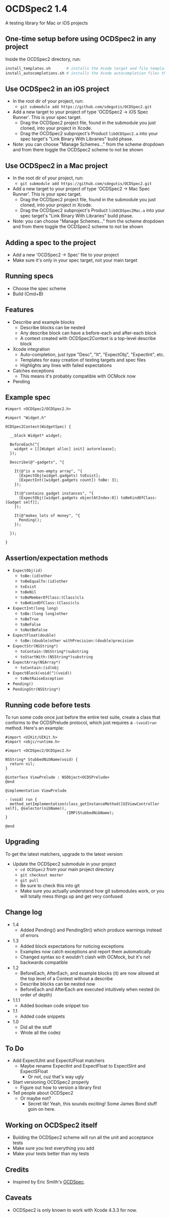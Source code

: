 # OCDSpec2 1.4

A testing library for Mac or iOS projects

## One-time setup before using OCDSpec2 in any project

Inside the OCDSpec2 directory, run:

```bash
install_templates.sh       # installs the Xcode target and file templates you will be using
install_autocompletions.sh # installs the Xcode autocompletion files that make life so nice
```

## Use OCDSpec2 in an iOS project

* In the root dir of your project, run:
    * `git submodule add https://github.com/sdegutis/OCDSpec2.git`
* Add a new target to your project of type 'OCDSpec2 -> iOS Spec Runner'. This is your spec target.
    * Drag the OCDSpec2 project file, found in the submodule you just cloned, into your project in Xcode.
    * Drag the OCDSpec2 subproject's Product `libOCDSpec2.a` into your spec target's "Link Binary With Libraries" build phase.
* Note: you can choose "Manage Schemes..." from the scheme dropdown and from there toggle the OCDSpec2 scheme to not be shown

## Use OCDSpec2 in a Mac project

* In the root dir of your project, run:
    * `git submodule add https://github.com/sdegutis/OCDSpec2.git`
* Add a new target to your project of type 'OCDSpec2 -> Mac Spec Runner'. This is your spec target.
    * Drag the OCDSpec2 project file, found in the submodule you just cloned, into your project in Xcode.
    * Drag the OCDSpec2 subproject's Product `libOCDSpec2Mac.a` into your spec target's "Link Binary With Libraries" build phase.
* Note: you can choose "Manage Schemes..." from the scheme dropdown and from there toggle the OCDSpec2 scheme to not be shown

## Adding a spec to the project

* Add a new 'OCDSpec2 -> Spec' file to your project
* Make sure it's only in your spec target, not your main target

## Running specs

* Choose the spec scheme
* Build (Cmd+B)

## Features

* Describe and example blocks
    * Describe blocks can be nested
    * Any describe block can have a before-each and after-each block
    * A context created with OCDSpec2Context is a top-level describe block
* Xcode integration
    * Auto-completion, just type "Desc", "It", "ExpectObj", "ExpectInt", etc.
    * Templates for easy creation of testing targets and spec files
    * Highlights any lines with failed expectations
* Catches exceptions
    * This means it's probably compatible with OCMock now
* Pending

## Example spec

```objc
#import <OCDSpec2/OCDSpec2.h>

#import "Widget.h"

OCDSpec2Context(WidgetSpec) {

  __block Widget* widget;

  BeforeEach(^{
    widget = [[[Widget alloc] init] autorelease];
  });

  Describe(@"-gadgets", ^{

    It(@"is a non-empty array", ^{
      [ExpectObj(widget.gadgets) toExist];
      [ExpectInt([widget.gadgets count]) toBe: 3];
    });

    It(@"contains gadget instances", ^{
      [ExpectObj([widget.gadgets objectAtIndex:0]) toBeKindOfClass: [Gadget self]];
    });

    It(@"makes lots of money", ^{
      Pending();
    });

  });

}
```

## Assertion/expectation methods

* `ExpectObj(id)`
  * `toBe:(id)other`
  * `toBeEqualTo:(id)other`
  * `toExist`
  * `toBeNil`
  * `toBeMemberOfClass:(Class)cls`
  * `toBeKindOfClass:(Class)cls`
* `ExpectInt(long long)`
  * `toBe:(long long)other`
  * `toBeTrue`
  * `toBeFalse`
  * `toNotBeFalse`
* `ExpectFloat(double)`
  * `toBe:(double)other withPrecision:(double)precision`
* `ExpectStr(NSString*)`
  * `toContain:(NSString*)substring`
  * `toStartWith:(NSString*)substring`
* `ExpectArray(NSArray*)`
  * `toContain:(id)obj`
* `ExpectBlock(void(^)(void))`
  * `toNotRaiseException`
* `Pending()`
* `PendingStr(NSString*)`

## Running code before tests

To run some code once just before the entire test suite, create a class that conforms to the OCDSPrelude protocol, which just requires a `-(void)run` method. Here's an example:

```objc
#import <UIKit/UIKit.h>
#import <objc/runtime.h>

#import <OCDSpec2/OCDSpec2.h>

NSString* StubbedNibName(void) {
  return nil;
}

@interface ViewPrelude : NSObject<OCDSPrelude>
@end

@implementation ViewPrelude

- (void) run {
  method_setImplementation(class_getInstanceMethod([UIViewController self], @selector(nibName)),
                           (IMP)StubbedNibName);
}

@end
```

## Upgrading

To get the latest matchers, upgrade to the latest version:

* Update the OCDSpec2 submodule in your project
    * `cd OCDSpec2` from your main project directory
    * `git checkout master`
    * `git pull`
    * Be sure to check this into git
    * Make sure you actually understand how git submodules work, or you will totally mess things up and get very confused

## Change log

* 1.4
    * Added Pending() and PendingStr() which produce warnings instead of errors
* 1.3
    * Added block expectations for noticing exceptions
    * Examples now catch exceptions and report them automatically
    * Changed syntax so it wouldn't clash with OCMock, but it's not backwards compatible
* 1.2
    * BeforeEach, AfterEach, and example blocks (it) are now allowed at the top level of a Context without a describe
    * Describe blocks can be nested now
    * BeforeEach and AfterEach are executed intuitively when nested (in order of depth)
* 1.1.1
    * Added boolean code snippet too
* 1.1
    * Added code snippets
* 1.0
    * Did all the stuff
    * Wrote all the codez

## To Do

* Add ExpectUInt and ExpectUFloat matchers
    * Maybe rename ExpectInt and ExpectFloat to ExpectSInt and ExpectSFloat
        * Or not, cuz that's way ugly
* Start versioning OCDSpec2 properly
    * Figure out how to version a library first
* Tell people about OCDSpec2
    * Or maybe not?
        * Secret lib! Yeah, this sounds exciting! Some James Bond stuff goin on here.

## Working on OCDSpec2 itself

* Building the OCDSpec2 scheme will run all the unit and acceptance tests
* Make sure you test everything you add
* Make your tests better than my tests

## Credits

* Inspired by Eric Smith's [OCDSpec](https://github.com/paytonrules/OCDSpec).

## Caveats

* OCDSpec2 is only known to work with Xcode 4.3.3 for now.
